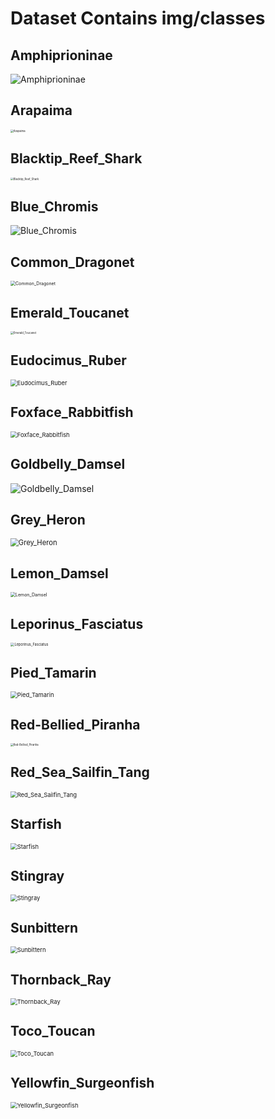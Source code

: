 # Dataset Contains img/classes

## Amphiprioninae

![Amphiprioninae](img/classes/Amphiprioninae.png)

## Arapaima

<img src="img/classes/Arapaima.png" alt="Arapaima" style="zoom:30%;" />

## Blacktip_Reef_Shark

<img src="img/classes/Blacktip_Reef_Shark.png" alt="Blacktip_Reef_Shark" style="zoom:30%;" />

## Blue_Chromis

![Blue_Chromis](img/classes/Blue_Chromis.png)

## Common_Dragonet

<img src="img/classes/Common_Dragonet.png" alt="Common_Dragonet" style="zoom:50%;" />

## Emerald_Toucanet

<img src="img/classes/Emerald_Toucanet.png" alt="Emerald_Toucanet" style="zoom:30%;" />

## Eudocimus_Ruber

<img src="img/classes/Eudocimus_Ruber.png" alt="Eudocimus_Ruber" style="zoom:67%;" />

## Foxface_Rabbitfish

<img src="img/classes/Foxface_Rabbitfish.png" alt="Foxface_Rabbitfish" style="zoom:67%;" />

## Goldbelly_Damsel

![Goldbelly_Damsel](img/classes/Goldbelly_Damsel.png)

## Grey_Heron

<img src="img/classes/Grey_Heron.png" alt="Grey_Heron" style="zoom:80%;" />

## Lemon_Damsel

<img src="img/classes/Lemon_Damsel.png" alt="Lemon_Damsel" style="zoom:50%;" />

## Leporinus_Fasciatus

<img src="img/classes/Leporinus_Fasciatus.png" alt="Leporinus_Fasciatus" style="zoom:40%;" />

## Pied_Tamarin

<img src="img/classes/Pied_Tamarin.png" alt="Pied_Tamarin" style="zoom:67%;" />

## Red-Bellied_Piranha

<img src="img/classes/Red-Bellied_Piranha.png" alt="Red-Bellied_Piranha" style="zoom:30%;" />

## Red_Sea_Sailfin_Tang

<img src="img/classes/Red_Sea_Sailfin_Tang.png" alt="Red_Sea_Sailfin_Tang" style="zoom:67%;" />

## Starfish

<img src="img/classes/Starfish.png" alt="Starfish" style="zoom:67%;" />

## Stingray

<img src="img/classes/Stingray.png" alt="Stingray" style="zoom:67%;" />

## Sunbittern

<img src="img/classes/Sunbittern.png" alt="Sunbittern" style="zoom:67%;" />

## Thornback_Ray

<img src="img/classes/Thornback_Ray.png" alt="Thornback_Ray" style="zoom:67%;" />

## Toco_Toucan

<img src="img/classes/Toco_Toucan.png" alt="Toco_Toucan" style="zoom:67%;" />

## Yellowfin_Surgeonfish

<img src="img/classes/Yellowfin_Surgeonfish.png" alt="Yellowfin_Surgeonfish" style="zoom:67%;" />
